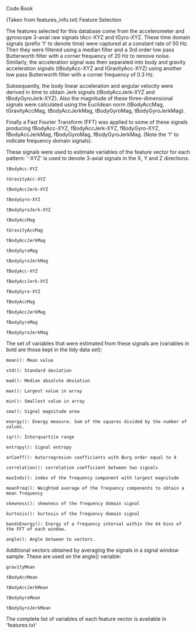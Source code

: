 Code Book

(Taken from features_info.txt)
Feature Selection

The features selected for this database come from the accelerometer and gyroscope 3-axial raw signals tAcc-XYZ and tGyro-XYZ. These time domain signals (prefix 't' to denote time) were captured at a constant rate of 50 Hz. Then they were filtered using a median filter and a 3rd order low pass Butterworth filter with a corner frequency of 20 Hz to remove noise. Similarly, the acceleration signal was then separated into body and gravity acceleration signals (tBodyAcc-XYZ and tGravityAcc-XYZ) using another low pass Butterworth filter with a corner frequency of 0.3 Hz.

Subsequently, the body linear acceleration and angular velocity were derived in time to obtain Jerk signals (tBodyAccJerk-XYZ and tBodyGyroJerk-XYZ). Also the magnitude of these three-dimensional signals were calculated using the Euclidean norm (tBodyAccMag, tGravityAccMag, tBodyAccJerkMag, tBodyGyroMag, tBodyGyroJerkMag).

Finally a Fast Fourier Transform (FFT) was applied to some of these signals producing fBodyAcc-XYZ, fBodyAccJerk-XYZ, fBodyGyro-XYZ, fBodyAccJerkMag, fBodyGyroMag, fBodyGyroJerkMag. (Note the 'f' to indicate frequency domain signals).

These signals were used to estimate variables of the feature vector for each pattern:
'-XYZ' is used to denote 3-axial signals in the X, Y and Z directions.

    tBodyAcc-XYZ

    tGravityAcc-XYZ

    tBodyAccJerk-XYZ

    tBodyGyro-XYZ

    tBodyGyroJerk-XYZ

    tBodyAccMag

    tGravityAccMag

    tBodyAccJerkMag

    tBodyGyroMag

    tBodyGyroJerkMag

    fBodyAcc-XYZ

    fBodyAccJerk-XYZ

    fBodyGyro-XYZ

    fBodyAccMag

    fBodyAccJerkMag

    fBodyGyroMag

    fBodyGyroJerkMag

The set of variables that were estimated from these signals are (variables in bold are those kept in the tidy data set):

    mean(): Mean value

    std(): Standard deviation

    mad(): Median absolute deviation

    max(): Largest value in array

    min(): Smallest value in array

    sma(): Signal magnitude area

    energy(): Energy measure. Sum of the squares divided by the number of values.

    iqr(): Interquartile range

    entropy(): Signal entropy

    arCoeff(): Autorregresion coefficients with Burg order equal to 4

    correlation(): correlation coefficient between two signals

    maxInds(): index of the frequency component with largest magnitude

    meanFreq(): Weighted average of the frequency components to obtain a mean frequency

    skewness(): skewness of the frequency domain signal

    kurtosis(): kurtosis of the frequency domain signal

    bandsEnergy(): Energy of a frequency interval within the 64 bins of the FFT of each window.

    angle(): Angle between to vectors.

Additional vectors obtained by averaging the signals in a signal window sample. These are used on the angle() variable:

    gravityMean

    tBodyAccMean

    tBodyAccJerkMean

    tBodyGyroMean

    tBodyGyroJerkMean

The complete list of variables of each feature vector is available in 'features.txt'
